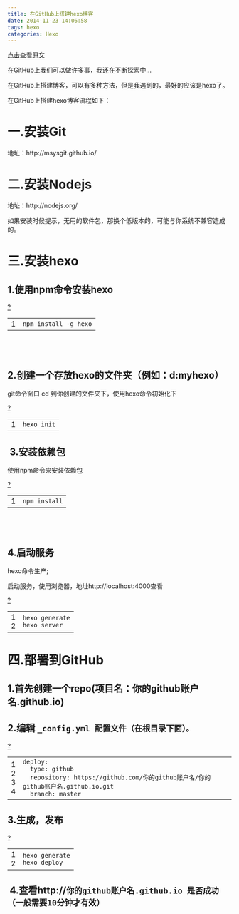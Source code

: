 ```yaml
---
title: 在GitHub上搭建hexo博客
date: 2014-11-23 14:06:58
tags: hexo
categories: Hexo
---
```

[点击查看原文](https://www.cnblogs.com/bugzone/p/hexo.html)

<div id="cnblogs_post_body" class="blogpost-body ">
    <p>在GitHub上我们可以做许多事，我还在不断探索中...</p>
<p>在GitHub上搭建博客，可以有多种方法，但是我遇到的，最好的应该是hexo了。</p>
<p>在GitHub上搭建hexo博客流程如下：</p>
<h1>一.安装Git</h1>
<p>地址：http://msysgit.github.io/</p>
<h1>二.安装Nodejs</h1>
<p>地址：http://nodejs.org/</p>
<p>如果安装时候提示，无用的软件包，那换个低版本的，可能与你系统不兼容造成的。</p>
<h1>三.安装hexo</h1>
<h2>1.使用npm命令安装hexo&nbsp;</h2>
<div class="cnblogs_Highlighter sh-gutter">
<div><div id="highlighter_347255" class="syntaxhighlighter  html"><div class="toolbar"><span><a href="#" class="toolbar_item command_help help">?</a></span></div><table border="0" cellpadding="0" cellspacing="0"><tbody><tr><td class="gutter"><div class="line number1 index0 alt2">1</div></td><td class="code"><div class="container"><div class="line number1 index0 alt2"><code class="html plain">npm install -g hexo</code></div></div></td></tr></tbody></table></div></div>
</div>
<h2><img src="https://images0.cnblogs.com/blog/612293/201411/231413480787180.png" alt="">&nbsp;</h2>
<h2>2.创建一个存放hexo的文件夹（例如：d:myhexo）</h2>
<p>git命令窗口 cd&nbsp;到你创建的文件夹下，使用hexo命令初始化下</p>
<div class="cnblogs_Highlighter sh-gutter">
<div><div id="highlighter_356076" class="syntaxhighlighter  html"><div class="toolbar"><span><a href="#" class="toolbar_item command_help help">?</a></span></div><table border="0" cellpadding="0" cellspacing="0"><tbody><tr><td class="gutter"><div class="line number1 index0 alt2">1</div></td><td class="code"><div class="container"><div class="line number1 index0 alt2"><code class="html plain">hexo init</code></div></div></td></tr></tbody></table></div></div>
</div>
<h2>&nbsp;3.安装依赖包</h2>
<p>使用npm命令来安装依赖包</p>
<div class="cnblogs_Highlighter sh-gutter">
<div><div id="highlighter_650126" class="syntaxhighlighter  html"><div class="toolbar"><span><a href="#" class="toolbar_item command_help help">?</a></span></div><table border="0" cellpadding="0" cellspacing="0"><tbody><tr><td class="gutter"><div class="line number1 index0 alt2">1</div></td><td class="code"><div class="container"><div class="line number1 index0 alt2"><code class="html plain">npm install</code></div></div></td></tr></tbody></table></div></div>
</div>
<h2><img src="https://images0.cnblogs.com/blog/612293/201411/231414433753154.png" alt="">&nbsp;</h2>
<h2>4.启动服务</h2>
<p>hexo命令生产;</p>
<p>启动服务，使用浏览器，地址http://localhost:4000查看</p>
<div class="cnblogs_Highlighter sh-gutter">
<div><div id="highlighter_176595" class="syntaxhighlighter  html"><div class="toolbar"><span><a href="#" class="toolbar_item command_help help">?</a></span></div><table border="0" cellpadding="0" cellspacing="0"><tbody><tr><td class="gutter"><div class="line number1 index0 alt2">1</div><div class="line number2 index1 alt1">2</div></td><td class="code"><div class="container"><div class="line number1 index0 alt2"><code class="html plain">hexo generate</code></div><div class="line number2 index1 alt1"><code class="html plain">hexo server</code></div></div></td></tr></tbody></table></div></div>
</div>
<h1>四.部署到GitHub</h1>
<h2>1.首先创建一个repo(项目名：你的github账户名.github.io)</h2>
<h2>2.编辑 <code>_config.yml 配置文件（在根目录下面）。</code></h2>
<div class="cnblogs_Highlighter sh-gutter">
<div><div id="highlighter_764963" class="syntaxhighlighter  html"><div class="toolbar"><span><a href="#" class="toolbar_item command_help help">?</a></span></div><table border="0" cellpadding="0" cellspacing="0"><tbody><tr><td class="gutter"><div class="line number1 index0 alt2">1</div><div class="line number2 index1 alt1">2</div><div class="line number3 index2 alt2">3</div><div class="line number4 index3 alt1">4</div></td><td class="code"><div class="container"><div class="line number1 index0 alt2"><code class="html plain">deploy:</code></div><div class="line number2 index1 alt1"><code class="html spaces">&nbsp;&nbsp;</code><code class="html plain">type: github</code></div><div class="line number3 index2 alt2"><code class="html spaces">&nbsp;&nbsp;</code><code class="html plain">repository: https://github.com/你的github账户名/你的github账户名.github.io.git</code></div><div class="line number4 index3 alt1"><code class="html spaces">&nbsp;&nbsp;</code><code class="html plain">branch: master</code></div></div></td></tr></tbody></table></div></div>
</div>
<h2>3.生成，发布</h2>
<div class="cnblogs_Highlighter sh-gutter">
<div><div id="highlighter_381977" class="syntaxhighlighter  html"><div class="toolbar"><span><a href="#" class="toolbar_item command_help help">?</a></span></div><table border="0" cellpadding="0" cellspacing="0"><tbody><tr><td class="gutter"><div class="line number1 index0 alt2">1</div><div class="line number2 index1 alt1">2</div></td><td class="code"><div class="container"><div class="line number1 index0 alt2"><code class="html plain">hexo generate</code></div><div class="line number2 index1 alt1"><code class="html plain">hexo deploy</code></div></div></td></tr></tbody></table></div></div>
</div>
<h2>&nbsp;4.查看http://<code>你的github账户名.github.io 是否成功（一般需要10分钟才有效）</code></h2>
<p><img src="https://images0.cnblogs.com/blog/612293/201411/231415220469537.png" alt=""></p>
</div>